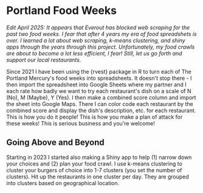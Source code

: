 # Portland Food Weeks

*Edit April 2025: It appears that Everout has blocked web scraping for the past two food weeks. I fear that after 4 years my era of food spreadshets is over. I learned a lot about web scraping, k-means clustering, and shiny apps through the years through this project. Unfortunately, my food crawls are about to become a lot less efficient, I fear! Still, let us go forth and support our local restaurants.*

Since 2021 I have been using the {rvest} package in R to turn each of The Portland Mercury's food weeks into spreadsheets. It doesn't stop there - I then import the spreadsheet into Google Sheets where my partner and I each rate how badly we want to try each restaurant's dish on a scale of N (No), M (Maybe), Y (Yes). I then make a combined score column and import the sheet into Google Maps. There I can color code each restaurant by the combined score and display the dish's description, etc. for each restaurant. This is how you do it people! This is how you make a plan of attack for these weeks! This is serious business and you're welcome!

## Going Above and Beyond

Starting in 2023 I started also making a Shiny app to help (1) narrow down your choices and (2) plan your food crawl. I use k-means clustering to cluster your burgers of choice into 1-7 clusters (you set the number of clusters). Hit up the restaurants in one cluster per day. They are grouped into clusters based on geographical location. 

